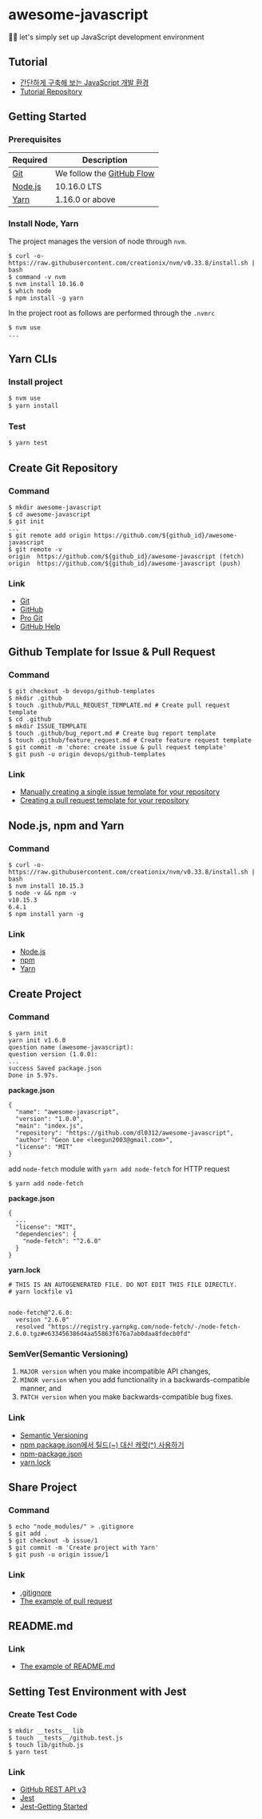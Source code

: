 # awesome-javascript
👨‍💻 let's simply set up JavaScript development environment

## Tutorial
* [간단하게 구축해 보는 JavaScript 개발 환경](https://d2.naver.com/helloworld/2564557)
* [Tutorial Repository](https://github.com/stunstunstun/awesome-javascript)

## Getting Started

### Prerequisites

| Required                             | Description                                                               |
| ------------------------------------ | ------------------------------------------------------------------------- |
| [Git](https://git-scm.com/)          | We follow the [GitHub Flow](https://guides.github.com/introduction/flow/) |
| [Node.js](nodejs.org)                | 10.16.0 LTS                                                               |
| [Yarn](https://yarnpkg.com/lang/en/) | 1.16.0 or above                                                           |

### Install Node, Yarn

The project manages the version of node through `nvm`.

```
$ curl -o- https://raw.githubusercontent.com/creationix/nvm/v0.33.8/install.sh | bash
$ command -v nvm
$ nvm install 10.16.0
$ which node
$ npm install -g yarn
```

In the project root as follows are performed through the `.nvmrc`

```
$ nvm use
...
```

## Yarn CLIs

### Install project

```bash
$ nvm use
$ yarn install
```

### Test

```bash
$ yarn test
```

## Create Git Repository
### Command
```
$ mkdir awesome-javascript
$ cd awesome-javascript
$ git init
...
$ git remote add origin https://github.com/${github_id}/awesome-javascript
$ git remote -v
origin  https://github.com/${github_id}/awesome-javascript (fetch)  
origin  https://github.com/${github_id}/awesome-javascript (push) 
```
### Link
* [Git](https://git-scm.com/)
* [GitHub](https://github.com/)
* [Pro Git](https://git-scm.com/book/ko/v2)
* [GitHub Help](https://help.github.com/en)

## Github Template for Issue & Pull Request
### Command
```
$ git checkout -b devops/github-templates
$ mkdir .github
$ touch .github/PULL_REQUEST_TEMPLATE.md # Create pull request template
$ cd .github
$ mkdir ISSUE_TEMPLATE
$ touch .github/bug_report.md # Create bug report template
$ touch .github/feature_request.md # Create feature request template
$ git commit -m 'chore: create issue & pull request template'
$ git push -u origin devops/github-templates
```

### Link
* [Manually creating a single issue template for your repository](https://help.github.com/en/articles/manually-creating-a-single-issue-template-for-your-repository)
* [Creating a pull request template for your repository](https://help.github.com/en/articles/creating-a-pull-request-template-for-your-repository)

## Node.js, npm and Yarn
### Command
```
$ curl -o- https://raw.githubusercontent.com/creationix/nvm/v0.33.8/install.sh | bash
$ nvm install 10.15.3
$ node -v && npm -v
v10.15.3  
6.4.1
$ npm install yarn -g
```
### Link
* [Node.js](https://nodejs.org/ko/docs)
* [npm](https://docs.npmjs.com)
* [Yarn](https://yarnpkg.com/en/docs)

## Create Project
### Command
```
$ yarn init
yarn init v1.6.0
question name (awesome-javascript):
question version (1.0.0):
...
success Saved package.json
Done in 5.97s.
```
**package.json**
```
{
  "name": "awesome-javascript",
  "version": "1.0.0",
  "main": "index.js",
  "repository": "https://github.com/dl0312/awesome-javascript",
  "author": "Geon Lee <leegun2003@gmail.com>",
  "license": "MIT"
}
```
add `node-fetch` module with `yarn add node-fetch` for HTTP request
```
$ yarn add node-fetch
```
**package.json**
```
{
  ...
  "license": "MIT",
  "dependencies": {
    "node-fetch": "^2.6.0"
  }
}
```
**yarn.lock**
```
# THIS IS AN AUTOGENERATED FILE. DO NOT EDIT THIS FILE DIRECTLY.
# yarn lockfile v1


node-fetch@^2.6.0:
  version "2.6.0"
  resolved "https://registry.yarnpkg.com/node-fetch/-/node-fetch-2.6.0.tgz#e633456386d4aa55863f676a7ab0daa8fdecb0fd"

```
### SemVer(Semantic Versioning)
1. `MAJOR version` when you make incompatible API changes,
2. `MINOR version` when you add functionality in a backwards-compatible manner, and
3. `PATCH version` when you make backwards-compatible bug fixes.

### Link
* [Semantic Versioning](https://semver.org/)
* [npm package.json에서 틸드(~) 대신 캐럿(^) 사용하기](https://blog.outsider.ne.kr/1041)
* [npm-package.json](https://docs.npmjs.com/files/package.json#dependencies)
* [yarn.lock](https://yarnpkg.com/lang/en/docs/yarn-lock/)

## Share Project
### Command
```
$ echo "node_modules/" > .gitignore
$ git add .
$ git checkout -b issue/1
$ git commit -m 'Create project with Yarn'
$ git push -u origin issue/1
```
### Link
* [.gitignore](https://git-scm.com/book/en/v2/Git-Basics-Recording-Changes-to-the-Repository#_ignoring)
* [The example of pull request](https://github.com/stunstunstun/awesome-javascript/pull/2)

## README.md
### Link
* [The example of README.md](https://github.com/stunstunstun/awesome-javascript/blob/master/README.md)

## Setting Test Environment with Jest
### Create Test Code
```
$ mkdir __tests__ lib
$ touch __tests__/github.test.js
$ touch lib/github.js
$ yarn test
```

### Link
* [GitHub REST API v3](https://developer.github.com/v3/)
* [Jest](https://jestjs.io/)
* [Jest-Getting Started](https://jestjs.io/docs/en/getting-started)